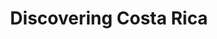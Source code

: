 ---
layout: comics
title: Discovering Costa Rica
categories: 
    - homepage
    - comics
pretty_category: Comics
pretty_title: Discovering Costa Rica
permalink: /comics/discovering-costarica
sort_number: 12
masonryimage: /assets/images/comics/2016_cm_costaRicaAng01@400w.jpg
fullsizeimage: /assets/images/comics/2016_cm_costaRicaAng01@900w.jpg
---